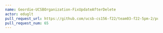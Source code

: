 ```yaml
---
name: Geordie-UCSBOrganization-FixUpdateAfterDelete
actor: eduglt
pull_request_url: https://github.com/ucsb-cs156-f22/team03-f22-5pm-2/pull/65
pull_request_num: 65
---
```

